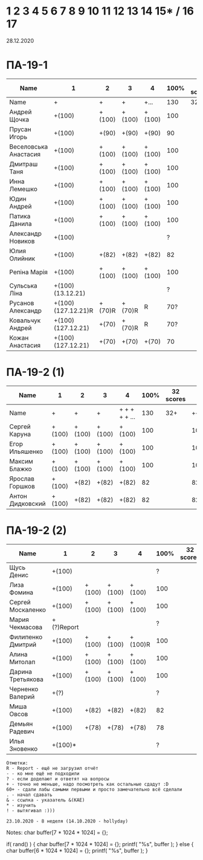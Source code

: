 # 1 2 3 4 5 6 7 8 9 10 11 12 13 14 15* / 16 17

28.12.2020

<!---
	Сайт для студ совета
	15
	1
	
	素晴らしい
	
	Great job ^-^
	Good job ^-^
	Well done!
	Excellent!
	Impressive *-*
	Magnificent!
	Great !!!
	Marvelous!!!
	Fantastic!!!
	Wonderful!!!
	Wondrous!!!
	AWESOME!!!
	Unbelievable!!!
	Craftable Minecraftable
	Brilliant!!!
	
	Thanks for your persistence and curiosity (=
	
	
	
	90 A
	82 B
	75 C
	64 D
	60 E
	
-->

# ПА-19-1
|Name|1|2|3|4|__100%__|32 scores|note|
| --- | --- | --- | --- | --- | --- | --- | --- |
|Name					|+|+|+|+...	|130|32+|+++++++++| 
|Андрей Щочка			|+(100)|+(100)|+(100)|+(100)|100	||100++++++++|	cpp - Crash Bandicoot
|Прусан Игорь			|+(100)|+(90)|+(90)|+(90)|90		||90+++--+--|	java - Riki Martin
|Веселовська Анастасия	|+(100)|+(100)|+(100)|+(100)|100	||100++++++++|	
|Дмитраш Таня 			|+(100)|+(100)|+(100)|+(100)|100	||100++++++++|	grost_player+++			EnigmaMaster
|Инна Лемешко			|+(100)|+(100)|+(100)|+(100)|100	||100++++++++| LIS - Multi
|Юдин Андрей			|+(100)|+(100)|+(100)|+(100)|100	||100++++++++| X_4ndry - Multi - while (glfwGetKey(Win1->getGLFWHandle(), GLFW_KEY_ESCAPE) != GLFW_PRESS && glfwGetKey(Win2->getGLFWHandle(), GLFW_KEY_ESCAPE) != GLFW_PRESS && glfwGetKey(window, GLFW_KEY_ESCAPE) != GLFW_PRESS && glfwWindowShouldClose(Win1->getGLFWHandle()) == 0)
|Патика Данила			|+(100)|+(100)|+(100)|+(100)|100	||100++++++++130|	LoneSamurai			EnigmaMaster+++		EBO + Texures + Sampling + Blur
|Александр Новиков		|+(100)||||? 						||?++++++++|0_- - ^-^
|Юлия Олийник			|+(100)|+(82)|+(82)	|+(82)|82 		||82++++++++|Python
|Репіна Марія			|+(100)|+(100)|+(100)|+(100)|100	||100++++++++|							EnigmaMaster
|Сульська Ліна 			|+(100)(13.12.21)||||?				||?-------+|_Володимирівна_?
|Русанов Александр		|+(100)(127.12.21)R|+(70)R|+(70)R|R|70?			||70-------+|
|Ковальчук Андрей		|+(100)(127.12.21)|+(70)|+(70)R|R|70?			||70-------+|
|Кожан Анастасия		|+(100)(127.12.21)|+(70)|+(70)|+(70)|70		||70-------+|

# ПА-19-2 (1) 
|Name|1|2|3|4|__100%__|32 scores|note|
| --- | --- | --- | --- | --- | --- | --- | --- |
|Name		|+|+|+|+ + + + + ...	|		130		|32+|+++++++++|
|Сергей Каруна		|+(100)|+(100)|+(100)|+(100)|100	||100++++++++|		GRAY					EnigmaMaster
|Егор Ильяшенко		|+(100)|+(100)|+(100)|+(100)|100	||100++++++++| - git vitall					EnigmaMaster
|Максим Блажко		|+(100)|+(100)|+(100)|+(100)|100	||100++++++++| MOB							EnigmaMaster
|Ярослав Горшков	|+(100)|+(82)|+(82)|+(82)|82		||82++++++++|								EnigmaMaster+++
|Антон Дидковский	|+(100)|+(82)|+(82)|+(82)|82		||82++++++++|			grost_player - Ta
# ПА-19-2 (2)
|Name|1|2|3|4|__100%__|32 scores|note|
| --- | --- | --- | --- | --- | --- | --- | --- |
|Щусь Денис			|+(100)||||?						||?+++++++++|
|Лиза Фомина		|+(100)|+(100)|+(100)|+(100)|100	||100++++++++|	MsGoatFom					EnigmaMaster+++
|Сергей Москаленко	|+(100)|+(100)|+(100)|+(100)|100	||100++++++++|								EnigmaMaster
|Мария Чекмасова 	|+(?)Report||||?					||?+++-----|
|Филипенко Дмитрий	|+(100)|+(100)|+(100)|+(100)R|100	||100++++++++|
|Алина Митолап		|+(100)|+(100)|+(100)|+(100)|100	||100++++++++|	MITOLAPKA					EnigmaMaster+++
|Дарина Третьякова 	|+(100)|+(100)|+(100)|+(100)|100	||100++++++++| OwlWise
|Черненко Валерий	|+(?)||||?							||?+++-----|
|Миша Овсов			|+(100)|+(82)|+(82)|+(82)|82		||82++++++++|
|Демьян Радевич		|+(100)|+(78)|+(78)|+(78)|78		||78++++++++|
|Илья Зновенко 		|+(100)*||||?						||?++++++++|
```
Отметки:
R - Report - ещё не загрузил отчёт
- - ко мне ещё не подходили
? - если доделают и ответят на вопросы 
+ - точно не меньше, надо посмотреть как остальные сдадут :D  
60+ - сдали лабы самыми первыми и просто замечательно всё сделали
. - начал сдавать
& - ссылка - указатель &(KAE)
* - изучить
! - вытягивал :)))

23.10.2020 - 8 неделя (14.10.2020 - hollyday)
```

Notes:
char buffer[7 * 1024 * 1024] = {};

if( rand() ) {
       char buffer[7 * 1024 * 1024] = {};
       printf( "%s", buffer );
    } else {
       char buffer[6 * 1024 * 1024] = {};
       printf( "%s", buffer );
    }
	






